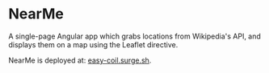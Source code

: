 # NearMe

A single-page Angular app which grabs locations from Wikipedia's API, and displays them on a map using the Leaflet directive.

NearMe is deployed at: [easy-coil.surge.sh](http://easy-coil.surge.sh).

